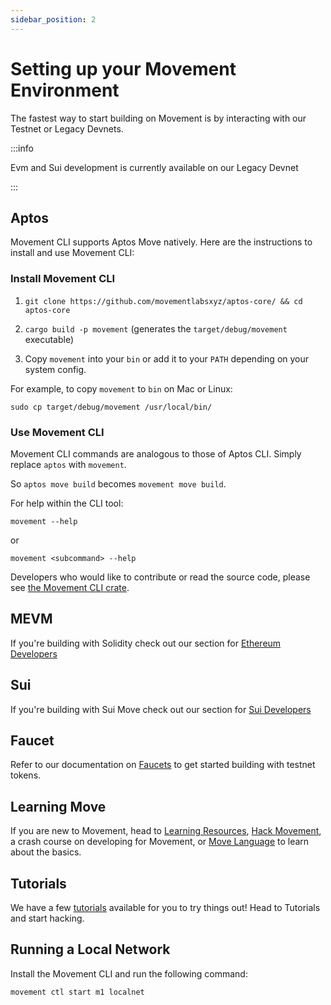 ```yaml
---
sidebar_position: 2
---
```


# Setting up your Movement Environment

The fastest way to start building on Movement is by interacting with our Testnet or Legacy Devnets. 

:::info

Evm and Sui development is currently available on our Legacy Devnet

:::

## Aptos

Movement CLI supports Aptos Move natively. Here are the instructions to install and use Movement CLI:

### Install Movement CLI

1. `git clone https://github.com/movementlabsxyz/aptos-core/ && cd aptos-core`

2. `cargo build -p movement` (generates the `target/debug/movement` executable)

3. Copy `movement` into your `bin` or add it to your `PATH` depending on your system config. 

For example, to copy `movement` to `bin` on Mac or Linux:

```
sudo cp target/debug/movement /usr/local/bin/
```

### Use Movement CLI

Movement CLI commands are analogous to those of Aptos CLI. Simply replace `aptos` with `movement`.

So `aptos move build` becomes `movement move build`.

For help within the CLI tool:

```
movement --help
```

or 

```
movement <subcommand> --help
```

Developers who would like to contribute or read the source code, please see [the Movement CLI crate](https://github.com/movementlabsxyz/aptos-core/tree/movement/crates/aptos).

## MEVM

If you're building with Solidity check out our section for [Ethereum Developers](/)

## Sui

If you're building with Sui Move check out our section for [Sui Developers](/)


## Faucet 

Refer to our documentation on [Faucets](/Introduction/faucet) to get started building with testnet tokens.

## Learning Move 

If you are new to Movement, head to [Learning Resources](/), [Hack Movement](/), a crash course on developing for Movement, or [Move Language](https://aptos.dev/en/build/smart-contracts/book) to learn about the basics.

## Tutorials

We have a few [tutorials](/category/tutorials) available for you to try things out! Head to Tutorials and start hacking.

## Running a Local Network 

Install the Movement CLI and run the following command:

```bash
movement ctl start m1 localnet
```
